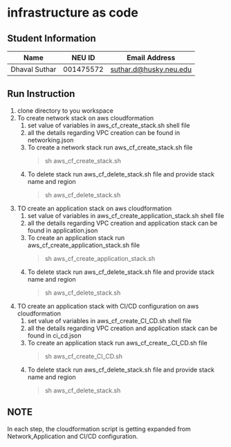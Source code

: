 # infrastructure as code

## Student Information

| Name | NEU ID | Email Address |
| --- | --- | --- |
| Dhaval Suthar | 001475572 | suthar.d@husky.neu.edu |


## Run Instruction 
 1. clone directory to you workspace
 2. To create network stack on aws cloudformation 
    1. set value of variables in aws_cf_create_stack.sh shell file 
    2. all the details regarding VPC creation can be found in networking.json 
    3. To create a network stack run aws_cf_create_stack.sh file
        > sh aws_cf_create_stack.sh
    4. To delete stack run aws_cf_delete_stack.sh file and provide stack name and region
        > sh aws_cf_delete_stack.sh                                                                
 3. TO create an application stack on aws cloudformation 
    1. set value of variables in aws_cf_create_application_stack.sh shell file
    2. all the details regarding VPC creation and application stack can be found in application.json
    3. To create an application stack run aws_cf_create_application_stack.sh file
        > sh aws_cf_create_application_stack.sh 
    4. To delete stack run aws_cf_delete_stack.sh file and provide stack name and region
        > sh aws_cf_delete_stack.sh                                                                               
 4. TO create an application stack with CI/CD configuration on aws cloudformation 
     1. set value of variables in aws_cf_create_CI_CD.sh shell file
     2. all the details regarding VPC creation and application stack can be found in ci_cd.json
     3. To create an application stack run aws_cf_create_.CI_CD.sh file
         > sh aws_cf_create_CI_CD.sh 
     4. To delete stack run aws_cf_delete_stack.sh file and provide stack name and region
         > sh aws_cf_delete_stack.sh

## NOTE

In each step, the cloudformation script is getting expanded from Network,Application and CI/CD configuration.